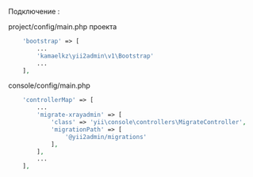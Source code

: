 Подключение :

project/config/main.php проекта
```php
    'bootstrap' => [
        ...
        'kamaelkz\yii2admin\v1\Bootstrap'
        ...
    ],
```

console/config/main.php
```php
    'controllerMap' => [
        ...
        'migrate-xrayadmin' => [
            'class' => 'yii\console\controllers\MigrateController',
            'migrationPath' => [
                '@yii2admin/migrations'
            ],
        ],
        ...
    ],
```

